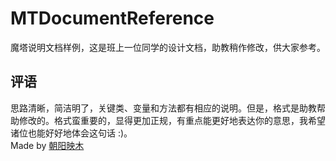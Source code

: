 # MTDocumentReference
魔塔说明文档样例，这是班上一位同学的设计文档，助教稍作修改，供大家参考。

## 评语
思路清晰，简洁明了，关键类、变量和方法都有相应的说明。但是，格式是助教帮助修改的。格式蛮重要的，显得更加正规，有重点能更好地表达你的意思，我希望诸位也能好好地体会这句话 :)。
<br>
Made by [朝阳映木](https://github.com/zhaoyangyingmu)

